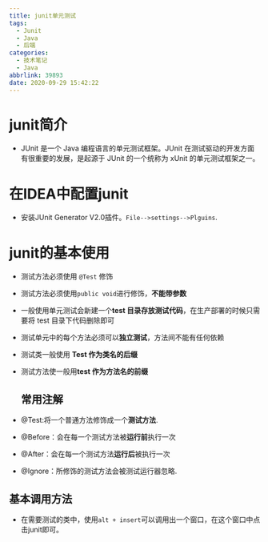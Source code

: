 ```yaml
---
title: junit单元测试
tags:
  - Junit
  - Java
  - 后端
categories:
  - 技术笔记
  - Java
abbrlink: 39893
date: 2020-09-29 15:42:22
---
```

# junit简介

* JUnit 是一个 Java 编程语言的单元测试框架。JUnit 在测试驱动的开发方面有很重要的发展，是起源于 JUnit 的一个统称为 xUnit 的单元测试框架之一。

# 在IDEA中配置junit

* 安装JUnit Generator V2.0插件。`File-->settings-->Plguins`.

# junit的基本使用

* 测试方法必须使用 `@Test` 修饰
* 测试方法必须使用` public void `进行修饰，**不能带参数**
* 一般使用单元测试会新建一个**test 目录存放测试代码**，在生产部署的时候只需要将 test 目录下代码删除即可
* 测试单元中的每个方法必须可以**独立测试**，方法间不能有任何依赖
* 测试类一般使用 **Test 作为类名的后缀**
* 测试方法使一般用**test 作为方法名的前缀**
  
  ## 常用注解

* @Test:将一个普通方法修饰成一个**测试方法**.
* @Before：会在每一个测试方法被**运行前**执行一次
* @After：会在每一个测试方法**运行后**被执行一次
* @Ignore：所修饰的测试方法会被测试运行器忽略.

## 基本调用方法

* 在需要测试的类中，使用`alt + insert`可以调用出一个窗口，在这个窗口中点击junit即可。